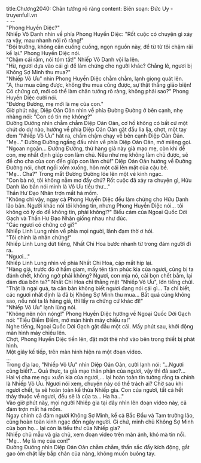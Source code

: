 title:Chương2040: Chân tướng rõ ràng
content:
Biên soạn: Đức Uy - truyenfull.vn<br>- --<br>"Phong Huyền Diệc?"<br>Nhiếp Vô Danh nhìn về phía Phong Huyền Diệc: "Rốt cuộc có chuyện gì xảy ra vậy, mau nhanh nói rõ ràng!"<br>"Đội trưởng, không cần cuống cuồng, ngọn nguồn này, để từ từ tôi chậm rãi kể lại." Phong Huyền Diệc nói.<br>"Chậm cái rắm, nói tóm tắt!" Nhiếp Vô Danh vội la lên.<br>"Hừ, ngươi dựa vào cái gì để làm chứng cho người khác? Chẳng lẽ, ngươi bị Không Sợ Minh thu mua?"<br>"Nhiếp Vô Ưu" nhìn Phong Huyền Diệc chằm chằm, lạnh giọng quát lên.<br>"A, thu mua cũng được, không thu mua cũng được, sự thật thắng giảo biện! Có chứng cớ, mới có thể làm chân tướng rõ ràng, không phải sao?" Phong Huyền Diệc cười nói.<br>"Đường Đường, mẹ mới là mẹ của con."<br>Giờ phút này, Diệp Oản Oản nhìn về phía Đường Đường ở bên cạnh, nhẹ nhàng nói: "Con có tin mẹ không?"<br>Đường Đường nhìn chằm chằm Diệp Oản Oản, cơ hồ không có bất cứ một chút do dự nào, hướng về phía Diệp Oản Oản gật đầu lia lịa, chợt, một tay đem "Nhiếp Vô Ưu" hất ra, chầm chậm chạy về bên cạnh Diệp Oản Oản.<br>"Mẹ..." Đường Đường ngẩng đầu nhìn về phía Diệp Oản Oản, mở miệng gọi.<br>"Ngoan ngoãn... Đường Đường, thứ hàng giả này giả mạo mẹ, còn khi dễ con, mẹ nhất định giúp con làm chủ. Nếu như mẹ không làm chủ được, sẽ để cho cha của con đến giúp con làm chủ!" Diệp Oản Oản hướng về Đường Đường nói, chợt ngồi xổm xuống, hôn một cái lên mặt của cậu bé.<br>"Mẹ... Cha?" Trong mắt Đường Đường lóe lên một vẻ kinh ngạc.<br>"Con bà nó, tôi không nằm mơ đấy chứ? Rốt cuộc đã xảy ra chuyện gì, Hữu Danh lão bản nói mình là Vô Ưu tiểu thư..."<br>Thần Hư Đạo Nhân trợn mắt há mồm.<br>"Không chỉ vậy, ngay cả Phong Huyền Diệc đều làm chứng cho Hữu Danh lão bản. Người khác nói tôi không tin, nhưng Phong Huyền Diệc nói... tôi không có lý do để không tin, phải không!?" Biểu cảm của Ngoại Quốc Dời Gạch và Thần Hư Đạo Nhân giống nhau như đúc.<br>"Các ngươi có chứng cớ gì?"<br>Nhiếp Linh Lung nhìn về phía mọi người, lãnh đạm thờ ơ hỏi.<br>"Tôi chính là nhân chứng!"<br>Nhiếp Linh Lung dứt tiếng, Nhất Chi Hoa bước nhanh từ trong đám người đi ra.<br>"Ngươi..."<br>Nhiếp Linh Lung nhìn về phía Nhất Chi Hoa, cặp mắt híp lại.<br>"Hàng giả, trước đó ở hầm giam, mấy tên tâm phúc kia của ngươi, cũng bị ta đánh chết, không ngờ phải không? Ngươi, con mịa nó, cái bọn chết bằm, lại dám đùa bỡn ta?" Nhất Chi Hoa chỉ thẳng mặt "Nhiếp Vô Ưu", lớn tiếng chửi.<br>"Thật là ngại quá, ta căn bản không biết ngươi đang nói cái gì... Ta chỉ biết, các ngươi nhất định là đã bị Không Sợ Minh thu mua... Bất quá cũng không sao, nếu nói ta là hàng giả, thì lấy ra chứng cứ khác đi!"<br>"Nhiếp Vô Ưu" lạnh lùng nói.<br>"Không nên nôn nóng!" Phong Huyền Diệc hướng về Ngoại Quốc Dời Gạch nói: "Tiểu Điềm Điềm, mở màn hình máy chiếu ra!"<br>Nghe tiếng, Ngoại Quốc Dời Gạch gật đầu một cái. Mấy phút sau, khởi động màn hình máy chiếu lên.<br>Chợt, Phong Huyền Diệc tiến lên, đặt một thẻ nhớ vào bên trong thiết bị phát hình.<br>Một giây kế tiếp, trên màn hình hiện ra một đoạn video.<br>...<br>Trong địa lao, "Nhiếp Vô Ưu" nhìn Diệp Oản Oản, cười lạnh nói: "...Ngươi cũng biết?... Quả thực, ta giả mạo thân phận của ngươi, vậy thì đã sao?... Hai vị cha mẹ ngu xuẩn kia của ngươi,... lại hoàn toàn tin tưởng rằng ta chính là Nhiếp Vô Ưu. Ngươi nói xem, chuyện này có thể trách ai? Chờ sau khi ngươi chết, ta sẽ hoàn toàn kế thừa Nhiếp gia. Con của ngươi, tất cả hết thảy thuộc về ngươi, đều sẽ là của ta... Ha ha..."<br>Vào giờ phút này, mọi người Nhiếp gia tại đây nhìn lên đoạn video này, cả đám trợn mắt há mồm.<br>Ngay chính cả đám người Không Sợ Minh, kể cả Bắc Đẩu và Tam trưởng lão, cũng hoàn toàn kinh ngạc đến ngây người. Gì chứ, minh chủ Không Sợ Minh của bọn họ... lại còn là tiểu thư của Nhiếp gia?<br>Nhiếp chủ mẫu và gia chủ, xem đoạn video trên màn ảnh, khó mà tin nổi.<br>"Mẹ... Mẹ là mẹ của con!"<br>Đường Đường nhìn Diệp Oản Oản chằm chằm, thần sắc đầy kích động, gắt gao ôm chặt lấy bắp chân của nàng, không muốn buông tay.